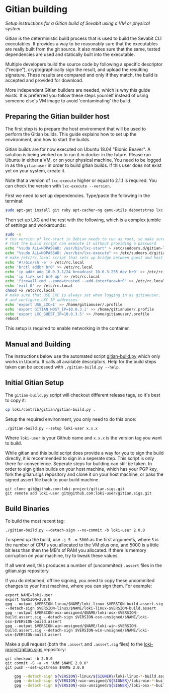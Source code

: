 Gitian building
================

*Setup instructions for a Gitian build of Sevabit using a VM or physical system.*

Gitian is the deterministic build process that is used to build the Sevabit CLI
executables. It provides a way to be reasonably sure that the
executables are really built from the git source. It also makes sure that
the same, tested dependencies are used and statically built into the executable.

Multiple developers build the source code by following a specific descriptor
("recipe"), cryptographically sign the result, and upload the resulting signature.
These results are compared and only if they match, the build is accepted and provided
for download.

More independent Gitian builders are needed, which is why this guide exists.
It is preferred you follow these steps yourself instead of using someone else's
VM image to avoid 'contaminating' the build.

Preparing the Gitian builder host
---------------------------------

The first step is to prepare the host environment that will be used to perform the Gitian builds.
This guide explains how to set up the environment, and how to start the builds.

Gitian builds are for now executed on Ubuntu 18.04 "Bionic Beaver". A solution is being worked on to run 
it in docker in the future. Please run Ubuntu in either a VM, or on your physical machine.
You need to be logged in as the `gitianuser` in order to build gitian builds. If this user does not exist yet on your system, 
create it. 

Note that a version of `lxc-execute` higher or equal to 2.1.1 is required.
You can check the version with `lxc-execute --version`.

First we need to set up dependencies. Type/paste the following in the terminal:

```bash
sudo apt-get install git ruby apt-cacher-ng qemu-utils debootstrap lxc python-cheetah parted kpartx bridge-utils make ubuntu-archive-keyring curl firewalld
```

Then set up LXC and the rest with the following, which is a complex jumble of settings and workarounds:

```bash
sudo -s
# the version of lxc-start in Debian needs to run as root, so make sure
# that the build script can execute it without providing a password
echo "%sudo ALL=NOPASSWD: /usr/bin/lxc-start" > /etc/sudoers.d/gitian-lxc
echo "%sudo ALL=NOPASSWD: /usr/bin/lxc-execute" >> /etc/sudoers.d/gitian-lxc
# make /etc/rc.local script that sets up bridge between guest and host
echo '#!/bin/sh -e' > /etc/rc.local
echo 'brctl addbr br0' >> /etc/rc.local
echo 'ip addr add 10.0.3.1/24 broadcast 10.0.3.255 dev br0' >> /etc/rc.local
echo 'ip link set br0 up' >> /etc/rc.local
echo 'firewall-cmd --zone=trusted --add-interface=br0' >> /etc/rc.local
echo 'exit 0' >> /etc/rc.local
chmod +x /etc/rc.local
# make sure that USE_LXC is always set when logging in as gitianuser,
# and configure LXC IP addresses
echo 'export USE_LXC=1' >> /home/gitianuser/.profile
echo 'export GITIAN_HOST_IP=10.0.3.1' >> /home/gitianuser/.profile
echo 'export LXC_GUEST_IP=10.0.3.5' >> /home/gitianuser/.profile
reboot
```

This setup is required to enable networking in the container.


Manual and Building
-------------------
The instructions below use the automated script [gitian-build.py](https://github.com/betcoin/bitcoin/blob/master/contrib/gitian-build.py) which only works in Ubuntu. 
It calls all available descriptors. Help for the build steps taken can be accessed with `./gitian-build.py --help`.

Initial Gitian Setup
--------------------
The `gitian-build.py` script will checkout different release tags, so it's best to copy it:

```bash
cp loki/contrib/gitian/gitian-build.py .
```

Setup the required environment, you only need to do this once:

```
./gitian-build.py --setup loki-user x.x.x
```

Where `loki-user` is your Github name and `x.x.x` is the version tag you want to build.

While gitian and this build script does provide a way for you to sign the build directly, it is recommended to sign in a seperate step. 
This script is only there for convenience. Seperate steps for building can still be taken.
In order to sign gitian builds on your host machine, which has your PGP key, 
fork the gitian.sigs repository and clone it on your host machine, 
or pass the signed assert file back to your build machine.

```
git clone git@github.com:loki-project/gitian.sigs.git
git remote add loki-user git@github.com:loki-user/gitian.sigs.git
```

Build Binaries
-----------------------------
To build the most recent tag:

 `./gitian-build.py --detach-sign --no-commit -b loki-user 2.0.0`

To speed up the build, use `-j 5 -m 5000` as the first arguments, where `5` is the number of CPU's you allocated to the VM plus one, and 5000 is a little bit less than then the MB's of RAM you allocated. If there is memory corruption on your machine, try to tweak these values.

If all went well, this produces a number of (uncommited) `.assert` files in the gitian.sigs repository.

If you do detached, offline signing, you need to copy these uncommited changes to your host machine, where you can sign them. For example:

```
export NAME=loki-user
export VERSION=2.0.0
gpg --output $VERSION-linux/$NAME/loki-linux-$VERSION-build.assert.sig --detach-sign $VERSION-linux/$NAME/loki-linux-$VERSION-build.assert
gpg --output $VERSION-osx-unsigned/$NAME/loki-osx-$VERSION-build.assert.sig --detach-sign $VERSION-osx-unsigned/$NAME/loki-osx-$VERSION-build.assert
gpg --output $VERSION-win-unsigned/$NAME/loki-win-$VERSION-build.assert.sig --detach-sign $VERSION-win-unsigned/$NAME/loki-win-$VERSION-build.assert
```

Make a pull request (both the `.assert` and `.assert.sig` files) to the
[loki-project/gitian.sigs](https://github.com/loki-project/gitian.sigs/) repository:

```
git checkout -b 2.0.0
git commit -S -a -m "Add $NAME 2.0.0"
git push --set-upstream $NAME 2.0.0
```

```bash
    gpg --detach-sign ${VERSION}-linux/${SIGNER}/loki-linux-*-build.assert
    gpg --detach-sign ${VERSION}-win-unsigned/${SIGNER}/loki-win-*-build.assert
    gpg --detach-sign ${VERSION}-osx-unsigned/${SIGNER}/loki-osx-*-build.assert
```

